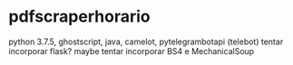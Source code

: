 # pdfscraperhorario

python 3.7.5, ghostscript, java, camelot, pytelegrambotapi (telebot)
tentar incorporar flask?
maybe tentar incorporar BS4 e MechanicalSoup